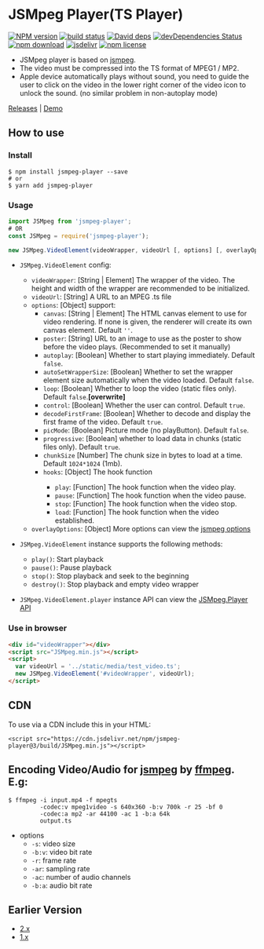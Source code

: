 # JSMpeg Player(TS Player)

[![NPM version][npm-image]][npm-url]
[![build status][travis-image]][travis-url]
[![David deps][david-image]][david-url]
[![devDependencies Status][david-dev-image]][david-dev-url]
[![npm download][download-image]][download-url]
[![jsdelivr][jsdelivr-image]][jsdelivr-url]
[![npm license][license-image]][download-url]

[npm-image]: https://img.shields.io/npm/v/jsmpeg-player.svg?style=flat-square
[npm-url]: https://npmjs.org/package/jsmpeg-player
[travis-image]: https://img.shields.io/travis/cycdpo/jsmpeg-player.svg?style=flat-square
[travis-url]: https://travis-ci.org/cycdpo/jsmpeg-player
[david-image]: https://img.shields.io/david/cycdpo/jsmpeg-player.svg?style=flat-square
[david-url]: https://david-dm.org/cycdpo/jsmpeg-player
[david-dev-image]: https://david-dm.org/cycdpo/jsmpeg-player/dev-status.svg?style=flat-square
[david-dev-url]: https://david-dm.org/cycdpo/jsmpeg-player?type=dev
[download-image]: https://img.shields.io/npm/dm/jsmpeg-player.svg?style=flat-square
[download-url]: https://npmjs.org/package/jsmpeg-player
[jsdelivr-image]: https://data.jsdelivr.com/v1/package/npm/jsmpeg-player/badge
[jsdelivr-url]: https://www.jsdelivr.com/package/npm/jsmpeg-player
[license-image]: https://img.shields.io/npm/l/jsmpeg-player.svg?style=flat-square

* JSMpeg player is based on [jsmpeg](https://github.com/phoboslab/jsmpeg).
* The video must be compressed into the TS format of MPEG1 / MP2.
* Apple device automatically plays without sound, you need to guide the user to click on the video in the lower right corner of the video icon to unlock the sound. (no similar problem in non-autoplay mode)

[Releases](https://github.com/cycdpo/jsmpeg-player/releases) | [Demo](https://cycdpo.github.io/jsmpeg-player/)

## How to use
### Install
  ```shell
  $ npm install jsmpeg-player --save
  # or
  $ yarn add jsmpeg-player
  ```

### Usage
  ```javascript
  import JSMpeg from 'jsmpeg-player';
  # OR
  const JSMpeg = require('jsmpeg-player');
  ```

  ```javascript
  new JSMpeg.VideoElement(videoWrapper, videoUrl [, options] [, overlayOptions])
  ```

* `JSMpeg.VideoElement` config:
  * `videoWrapper`: [String | Element] The wrapper of the video. The height and width of the wrapper are recommended to be initialized.
  * `videoUrl`: [String] A URL to an MPEG .ts file
  * `options`: [Object] support:
    * `canvas`: [String | Element] The HTML canvas element to use for video rendering. If none is given, the renderer will create its own canvas element. Default `''`.
    * `poster`: [String] URL to an image to use as the poster to show before the video plays. (Recommended to set it manually)
    * `autoplay`: [Boolean] Whether to start playing immediately. Default `false`.
    * `autoSetWrapperSize`: [Boolean] Whether to set the wrapper element size automatically when the video loaded. Default `false`.
    * `loop`: [Boolean] Whether to loop the video (static files only). Default `false`.**[overwrite]**
    * `control`: [Boolean] Whether the user can control. Default `true`.
    * `decodeFirstFrame`: [Boolean] Whether to decode and display the first frame of the video. Default `true`.
    * `picMode`: [Boolean] Picture mode (no playButton). Default `false`.
    * `progressive`: [Boolean] whether to load data in chunks (static files only). Default `true`.
    * `chunkSize` [Number] The chunk size in bytes to load at a time. Default `1024*1024` (1mb).
    * `hooks`: [Object<Function>] The hook function
      * `play`: [Function] The hook function when the video play.
      * `pause`: [Function] The hook function when the video pause.
      * `stop`: [Function] The hook function when the video stop.
      * `load`: [Function] The hook function when the video established.
  * `overlayOptions`: [Object] More options can view the [jsmpeg options](https://github.com/phoboslab/jsmpeg#usage)

* `JSMpeg.VideoElement` instance supports the following methods:
  * `play()`: Start playback
  * `pause()`: Pause playback
  * `stop()`: Stop playback and seek to the beginning
  * `destroy()`: Stop playback and empty video wrapper
* `JSMpeg.VideoElement.player` instance API can view the [JSMpeg.Player API](https://github.com/phoboslab/jsmpeg#jsmpegplayer-api)

### Use in browser
```html
<div id="videoWrapper"></div>
<script src="JSMpeg.min.js"></script>
<script>
  var videoUrl = '../static/media/test_video.ts';
  new JSMpeg.VideoElement('#videoWrapper', videoUrl);
</script>
```

## CDN
To use via a CDN include this in your HTML:
```text
<script src="https://cdn.jsdelivr.net/npm/jsmpeg-player@3/build/JSMpeg.min.js"></script>
```

## Encoding Video/Audio for [jsmpeg](https://github.com/phoboslab/jsmpeg) by [ffmpeg](https://ffmpeg.org/). E.g:
```shell
$ ffmpeg -i input.mp4 -f mpegts
         -codec:v mpeg1video -s 640x360 -b:v 700k -r 25 -bf 0
         -codec:a mp2 -ar 44100 -ac 1 -b:a 64k
         output.ts
```

* options
  * `-s`: video size
  * `-b:v`: video bit rate
  * `-r`: frame rate
  * `-ar`: sampling rate
  * `-ac`: number of audio channels
  * `-b:a`: audio bit rate

## Earlier Version
* [2.x](https://github.com/cycdpo/jsmpeg-player/tree/2.x)
* [1.x](https://github.com/cycdpo/jsmpeg-player/tree/1.x)

